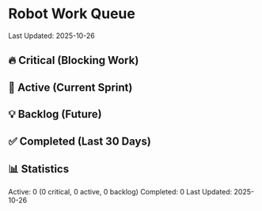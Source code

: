 # Robot Work Queue
Last Updated: 2025-10-26

## 🔥 Critical (Blocking Work)

## 🎯 Active (Current Sprint)

## 💡 Backlog (Future)

## ✅ Completed (Last 30 Days)

## 📊 Statistics
Active: 0 (0 critical, 0 active, 0 backlog)
Completed: 0
Last Updated: 2025-10-26
